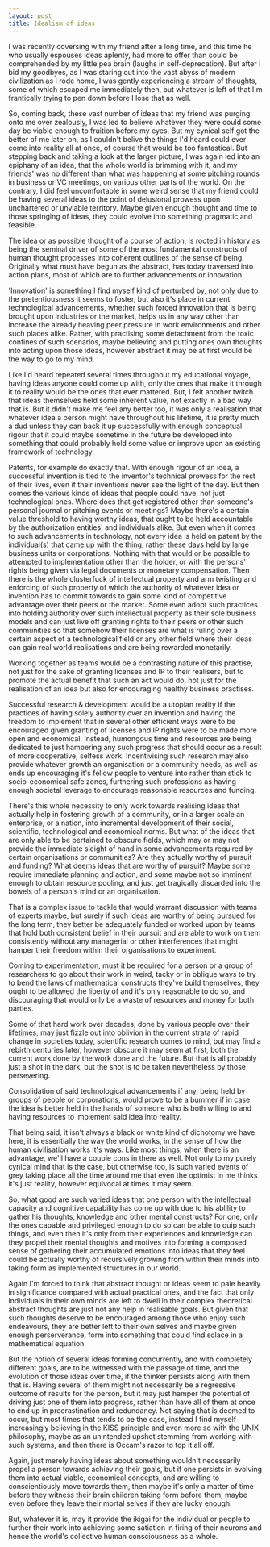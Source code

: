 ```yaml
---
layout: post
title: Idealism of ideas 
---
```

I was recently coversing with my friend after a long time, and this time he who usually espouses ideas aplenty, had more
to offer than could be comprehended by my little pea brain (laughs in self-deprecation).
But after I bid my goodbyes, as I was staring out into the vast abyss of modern civilization as I rode home, I was gently experiencing 
a stream of thoughts, some of which escaped me immediately then, but whatever is left of that I'm frantically trying to pen down before I lose that as well.

So, coming back, these vast number of ideas that my friend was purging onto me over zealously, I was led to believe whatever they were 
could some day be viable enough to fruition before my eyes. But my cynical self got the better of me later on, as I couldn't belive 
the things I'd heard could ever come into reality all at once, of course that would be too fantastical.
But stepping back and taking a look at the larger picture, I was again led into an epiphany of an idea, that the whole world is brimming with it,
and my friends' was no different than what was happening at some pitching rounds in business or VC meetings, on various other parts of the world. On the contrary, I did feel uncomfortable in some weird sense that my friend could be having several ideas to the point of delusional prowess upon unchartered or unviable territory. Maybe given enough thought and time to those springing of ideas, they could evolve into something pragmatic and feasible.

The idea or as possible thought of a course of action, is rooted in history as being the seminal driver of some of the most fundamental constructs of human thought processes into coherent outlines of the sense of being. Originally what must have begun as the abstract, has today traversed into action plans, most of which are to further advancements or innovation.

'Innovation' is something I find myself kind of perturbed by, not only due to the pretentiousness it seems to foster, but also it's place in current technological advancements, whether such forced innovation that is being brought upon industries or the market, helps us in any way other than increase the already heaving peer pressure in work environments and other such places alike. Rather, with practising some detachment from the toxic confines of such scenarios, maybe believing and putting ones own thoughts into acting upon those ideas, however abstract it may be at first would be the way to go to my mind. 

Like I'd heard repeated several times throughout my educational voyage, having ideas anyone could come up with, only the ones that make it 
through it to reality would be the ones that ever mattered. But, I felt another twitch that ideas themselves held some inherent value, not exactly in a bad way that is. But it didn't make me feel any better too, it was only a realisation that whatever idea a person might have throughout his lifetime, it is pretty much a dud unless they can back it up successfully with enough conceptual rigour that it could maybe sometime in the future be developed into something that could probably hold some value or improve upon an existing framework of technology. 

Patents, for example do exactly that. With enough rigour of an idea, a successful invention is tied to the inventor's technical prowess for the rest of their lives, even if their inventions never see the light of the day.
But then comes the various kinds of ideas that people could have, not just technological ones. 
Where does that get registered other than someone's personal journal or pitching events or meetings? Maybe there's a certain value threshold to having worthy ideas,
that ought to be held accountable by the authorization entities' and individuals alike. But even when it comes to such advancements in technology, not every idea is held on patent by the individual(s) 
that came up with the thing, rather these days held by large business units or corporations. Nothing with that would or be possible to attempted to implementation
other than the holder, or with the persons' rights being given via legal documents or monetary compensation. Then there is the whole clusterfuck of intellectual property and
arm twisting and enforcing of such property of which the authority of whatever idea or invention has to commit towards to gain some kind of competitive advantage
over their peers or the market. Some even adopt such practices into holding authority over such intellectual property as their sole business models and can just live off granting
rights to their peers or other such communities so that somehow their licenses are what is ruling over a certain aspect of a technological field or any other field where their ideas
can gain real world realisations and are being rewarded monetarily.

Working together as teams would be a contrasting nature of this practise, not just for the sake of granting licenses and IP to their realisers, but to promote
the actual benefit that such an act would do, not just for the realisation of an idea but also for encouraging healthy business practises.

Successful research & development would be a utopian reality if the practices of having solely authority over an invention and having the freedom to implement that in several other efficient ways were to be encouraged given granting of licenses and IP rights were to be made more open and economical. Instead, humongous time and resources are being dedicated to just hampering any such progress that should occur as a result of more cooperative, selfess work. Incentivising such research may also provide whatever growth an organisation or a community needs, as well as ends up encouraging it's fellow people to venture into rather than stick to socio-economical safe zones, furthering such professions as having enough societal leverage to encourage reasonable resources and funding.

There's this whole necessity to only work towards realising ideas that actually help in fostering growth of a community, or in a larger scale an enterprise, or a nation, into 
incremental development of their social, scientific, technological and economical norms. But what of the ideas that are only able to be pertained to obscure fields, which may or may not provide 
the immediate sleight of hand in some advancements required by certain organisations or communities? Are they actually worthy of pursuit and funding? What deems ideas that are worthy of pursuit? Maybe some require immediate
planning and action, and some maybe not so imminent enough to obtain resource pooling, and just get tragically discarded into the bowels of a person's mind or an organisation. 

That is a complex issue to tackle that would warrant discussion with teams of experts maybe, but surely if such ideas are worthy of being pursued for the long term, they better be adequately funded or worked upon by teams that hold both consistent belief in their pursuit and are able to 
work on them consistently without any managerial or other interferences that might hamper their freedom within their organisations to experiment.

Coming to experimentation, must it be required for a person or a group of researchers to go about their work in weird, tacky or in oblique ways to try to bend the laws of mathematical constructs they've build themselves, they ought to be allowed the liberty of and it's only reasonable to do so, and discouraging that would only be a waste of resources and money for both parties.

Some of that hard work over decades, done by various people over their lifetimes, may just fizzle out into oblivion in the current strata of rapid change in societies today,
scientific research comes to mind, but may find a rebirth centuries later, however obscure it may seem at first, both the current work done by the work done and the future. But that is all probably just
a shot in the dark, but the shot is to be taken nevertheless by those persevering.

Consolidation of said technological advancements if any, being held by groups of people or corporations, would prove to be a bummer if in case the idea is better 
held in the hands of someone who is both willing to and having resources to implement said idea into reality.

That being said, it isn't always a black or white kind of dichotomy we have here, it is essentially the way the world works, in the sense of how the human civilisation 
works it's ways. Like most things, when there is an advantage, we'll have a couple cons in there as well. Not only to my purely cynical mind that is the case, but 
otherwise too, is such varied events of grey taking place all the time around me that even the optimist in me thinks it's just reality, however equivocal at times it may seem.

So, what good are such varied ideas that one person with the intellectual capacity and cognitive capability has come up with due to his ablility to gather his thoughts,
knowledge and other mental constructs? For one, only the ones capable and privileged enough to do so can be able to quip such things, and even then it's only from their 
experiences and knowledge can they propel their mental thoughts and motives into forming a composed sense of gathering their accumulated emotions into ideas that they feel 
could be actually worthy of recursively growing from within their minds into taking form as implemented structures in our world.

Again I'm forced to think that abstract thought or ideas seem to pale heavily in significance compared with actual practical ones, and the fact that only individuals in their own minds are left to dwell in their complex theoretical abstract thoughts are just not any help in realisable goals. But given that such thoughts deserve to be encouraged among those who enjoy such endeavours, they are better left to their own selves and maybe given enough perserverance, form into something that could find solace in a mathematical equation.

But the notion of several ideas forming concurrently, and with completely different goals, are to be witnessed with the passage of time, and the evolution of those ideas
over time, if the thinker persists along with them that is. Having several of them might not necessarily be a regressive outcome of results for the person,
but it may just hamper the potential of driving just one of them into progress, rather than have all of them at once to end up in procrastination and redundancy.
Not saying that is deemed to occur, but most times that tends to be the case, instead I find myself increasingly believing in the KISS principle and even more so with the UNIX philosophy,
maybe as an unintended upshot stemming from working with such systems, and then there is Occam's razor to top it all off.

Again, just merely having ideas about something wouldn't necessarily propel a person towards achieving their goals, but if one persists in evolving them into
actual viable, economical concepts, and are willing to conscientiously move towards them, then maybe it's only a matter of time before they witness their brain children taking form before them, maybe even before they leave their mortal selves if they are lucky enough.

But, whatever it is, may it provide the ikigai for the individual or people to further their work into achieving some satiation in firing of their neurons and hence the world's collective human consciousness as a whole.
